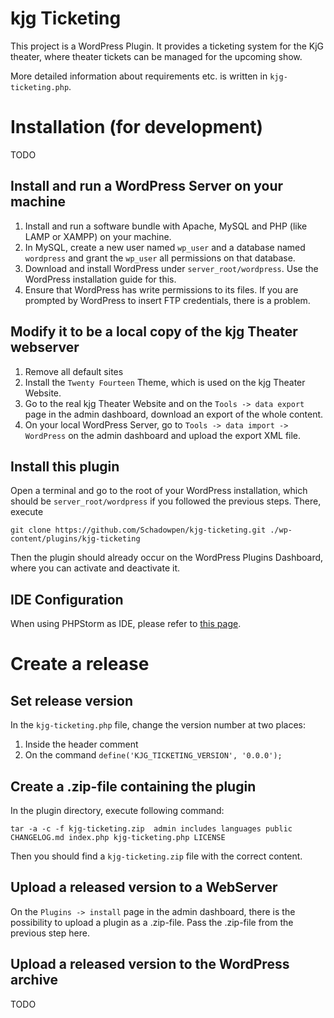 # kjg Ticketing

This project is a WordPress Plugin.
It provides a ticketing system for the KjG theater, where theater tickets can be managed for the upcoming show.

More detailed information about requirements etc. is written in `kjg-ticketing.php`.

# Installation (for development)

TODO

## Install and run a WordPress Server on your machine

1. Install and run a software bundle with Apache, MySQL and PHP (like LAMP or XAMPP) on your machine.
2. In MySQL, create a new user named `wp_user` and a database named `wordpress` and grant the `wp_user` all permissions
   on that database.
3. Download and install WordPress under `server_root/wordpress`. Use the WordPress installation guide for this.
4. Ensure that WordPress has write permissions to its files. If you are prompted by WordPress to insert FTP credentials,
   there is a problem.

## Modify it to be a local copy of the kjg Theater webserver

1. Remove all default sites
2. Install the `Twenty Fourteen` Theme, which is used on the kjg Theater Website.
3. Go to the real kjg Theater Website and on the `Tools -> data export` page in the admin dashboard, download an export
   of the whole content.
4. On your local WordPress Server, go to `Tools -> data import -> WordPress` on the admin dashboard and upload the
   export XML file.

## Install this plugin

Open a terminal and go to the root of your WordPress installation, which should be `server_root/wordpress` if you
followed the previous steps. There, execute

```
git clone https://github.com/Schadowpen/kjg-ticketing.git ./wp-content/plugins/kjg-ticketing
```

Then the plugin should already occur on the WordPress Plugins Dashboard, where you can activate and deactivate it.

## IDE Configuration

When using PHPStorm as IDE, please refer
to [this page](https://www.jetbrains.com/help/phpstorm/using-wordpress-content-management-system.html).

# Create a release

## Set release version

In the `kjg-ticketing.php` file, change the version number at two places:

1. Inside the header comment
2. On the command `define('KJG_TICKETING_VERSION', '0.0.0');`

## Create a .zip-file containing the plugin

In the plugin directory, execute following command:

````shell
tar -a -c -f kjg-ticketing.zip  admin includes languages public CHANGELOG.md index.php kjg-ticketing.php LICENSE
````

Then you should find a `kjg-ticketing.zip` file with the correct content.

## Upload a released version to a WebServer

On the `Plugins -> install` page in the admin dashboard, there is the possibility to upload a plugin as a .zip-file.
Pass the .zip-file from the previous step here.

## Upload a released version to the WordPress archive

TODO

